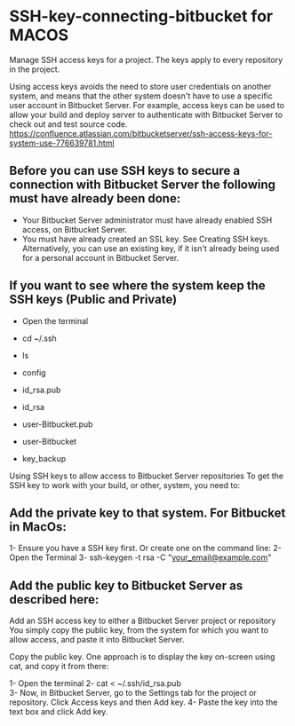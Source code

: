 # SSH-key-connecting-bitbucket for MACOS
Manage SSH access keys for a project. The keys apply to every repository in the project.

Using access keys avoids the need to store user credentials on another system, and means that the other system doesn't have to use a specific user account in Bitbucket Server. For example, access keys can be used to allow your build and deploy server to authenticate with Bitbucket Server to check out and test source code.
https://confluence.atlassian.com/bitbucketserver/ssh-access-keys-for-system-use-776639781.html

Before you can use SSH keys to secure a connection with Bitbucket Server the following must have already been done: 
-
- Your Bitbucket Server administrator must have already enabled SSH access, on Bitbucket Server.
- You must have already created an SSL key. See Creating SSH keys. Alternatively, you can use an existing key, if it isn't already being used for a personal account in Bitbucket Server.

If you want to see where the system keep the SSH keys (Public and Private)
-
- Open the terminal
- cd ~/.ssh
- ls

- config
- id_rsa.pub
- id_rsa
- user-Bitbucket.pub
- user-Bitbucket
- key_backup

Using SSH keys to allow access to Bitbucket Server repositories
To get the SSH key to work with your build, or other, system, you need to:

Add the private key to that system. For Bitbucket in MacOs:
  -  
1- Ensure you have a SSH key first. Or create one on the command line:
2- Open the Terminal
3- ssh-keygen -t rsa -C "your_email@example.com"


Add the public key to Bitbucket Server as described here:
  -    
Add an SSH access key to either a Bitbucket Server project or repository
You simply copy the public key, from the system for which you want to allow access, and paste it into Bitbucket Server.

Copy the public key. One approach is to display the key on-screen using cat, and copy it from there:

1- Open the terminal
2- cat < ~/.ssh/id_rsa.pub  
3- Now, in Bitbucket Server, go to the Settings tab for the project or repository.
Click Access keys and then Add key.
4- Paste the key into the text box and click Add key.
  
  
  
  
  
  
  
